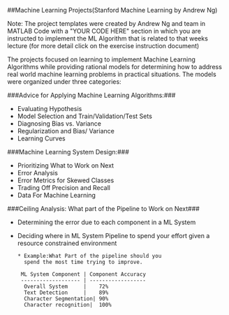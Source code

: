 ##Machine Learning Projects(Stanford Machine Learning by Andrew Ng)

 Note: The project templates were created by Andrew Ng and team in MATLAB Code
 with a "YOUR CODE HERE" section in which you are instructed to implement the ML 
 Algorithm that is related to that weeks lecture  (for more detail click on the 
 exercise instruction document)

 The projects focused on learning to implement Machine Learning Algorithms while
 providing rational models for determining how to address real world machine learning 
 problems in practical situations. The models were organized under three categories: 

###Advice for Applying Machine Learning Algorithms:###
 
* Evaluating Hypothesis
* Model Selection and Train/Validation/Test Sets
* Diagnosing Bias vs. Variance
* Regularization and Bias/ Variance
* Learning Curves

###Machine Learning System Design:###
 
* Prioritizing What to Work on Next
* Error Analysis
* Error Metrics for Skewed Classes
* Trading Off Precision and Recall
* Data For Machine Learning
  
###Ceiling Analysis: What part of the Pipeline to Work on Next###
 
* Determining the error due to each component in a ML System
* Deciding where in ML System Pipeline to spend your effort 
  given a resource constrained environment 

      * Example:What Part of the pipeline should you 
        spend the most time trying to improve. 
        
       ML System Component | Component Accuracy
       ------------------- | ------------------
        Overall System     |    72%
        Text Detection     |    89%
        Character Segmentation| 90%
        Character recognition|  100%